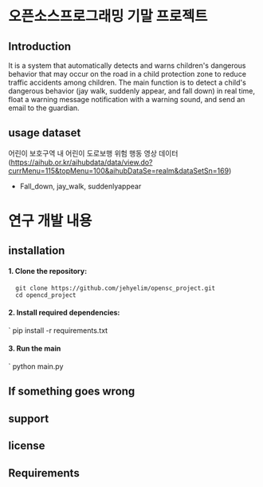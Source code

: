 # 오픈소스프로그래밍 기말 프로젝트

## Introduction
  It is a system that automatically detects and warns children's dangerous behavior that may occur on the road in a child protection zone to    reduce traffic accidents among children.
  The main function is to detect a child's dangerous behavior (jay walk, suddenly appear, and fall down) in real time, float a warning          message notification with a warning sound, and send an email to the guardian.

## 
## usage dataset
  어린이 보호구역 내 어린이 도로보행 위험 행동 영상 데이터(https://aihub.or.kr/aihubdata/data/view.do?currMenu=115&topMenu=100&aihubDataSe=realm&dataSetSn=169)
  - Fall_down, jay_walk, suddenlyappear

# 연구 개발 내용

## installation
#### 1. Clone the repository:
```
  git clone https://github.com/jehyelim/opensc_project.git
  cd opencd_project
```
#### 2. Install required dependencies:
` pip install -r requirements.txt
  
#### 3. Run the main
` python main.py

## If something goes wrong

## support

## license

## Requirements





